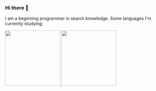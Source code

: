 ### Hi there 👋

I am a beginning programmer in search knowledge.
Some languages I'm currently studying:

<div>
  <a href="https://beacons.ai/gatayde">
  <img height="180em" src="https://github-readme-stats.vercel.app/api?username=gatayde&show_icons=true&theme=nord&include_all_commits=true&count_private=true">
  <img height="180em" src="https://github-readme-stats.vercel.app/api/top-langs/?username=gatayde&layout=compact&langs_count=16&theme=nord"/>
</div>



